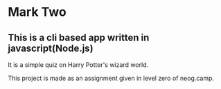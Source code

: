 # Mark Two

## This is a cli based app written in javascript(Node.js)

It is a simple quiz on Harry Potter's wizard world.

This project is made as an assignment given in level zero of neog.camp.